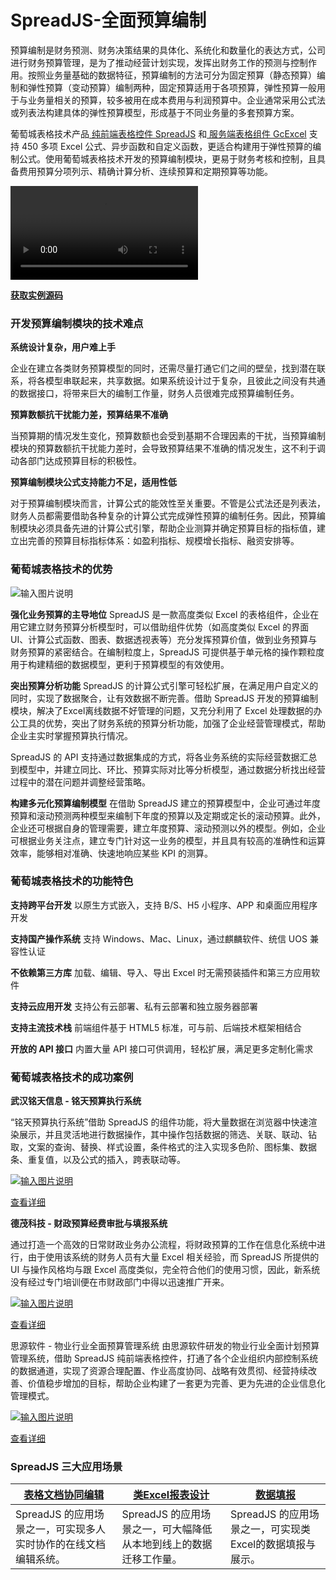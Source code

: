 # SpreadJS-全面预算编制

预算编制是财务预测、财务决策结果的具体化、系统化和数量化的表达方式，公司进行财务预算管理，是为了推动经营计划实现，发挥出财务工作的预测与控制作用。按照业务量基础的数据特征，预算编制的方法可分为固定预算（静态预算）编制和弹性预算（变动预算）编制两种，固定预算适用于各项预算，弹性预算一般用于与业务量相关的预算，较多被用在成本费用与利润预算中。企业通常采用公式法或列表法构建具体的弹性预算模型，形成基于不同业务量的多套预算方案。

葡萄城表格技术产品[ 纯前端表格控件 SpreadJS](https://www.grapecity.com.cn/developer/spreadjs) 和[ 服务端表格组件 GcExcel](https://www.grapecity.com.cn/developer/grapecitydocuments/excel-java) 支持 450 多项 Excel 公式、异步函数和自定义函数，更适合构建用于弹性预算的编制公式。使用葡萄城表格技术开发的预算编制模块，更易于财务考核和控制，且具备费用预算分项列示、精确计算分析、连续预算和定期预算等功能。

![输入图片说明](https://videos.grapecity.com.cn/SpreadJS/online/quanyusuan.mp4?v=2021/11/11)

[ **获取实例源码** ](https://www.grapecity.com.cn/developer/spreadjs/applyonline)

### 开发预算编制模块的技术难点

**系统设计复杂，用户难上手** 

企业在建立各类财务预算模型的同时，还需尽量打通它们之间的壁垒，找到潜在联系，将各模型串联起来，共享数据。如果系统设计过于复杂，且彼此之间没有共通的数据接口，将带来巨大的编制工作量，财务人员很难完成预算编制任务。

 **预算数额抗干扰能力差，预算结果不准确** 

当预算期的情况发生变化，预算数额也会受到基期不合理因素的干扰，当预算编制模块的预算数额抗干扰能力差时，会导致预算结果不准确的情况发生，这不利于调动各部门达成预算目标的积极性。

 **预算编制模块公式支持能力不足，适用性低** 

对于预算编制模块而言，计算公式的能效性至关重要。不管是公式法还是列表法，财务人员都需要借助各种复杂的计算公式完成弹性预算的编制任务。因此，预算编制模块必须具备先进的计算公式引擎，帮助企业测算并确定预算目标的指标值，建立出完善的预算目标指标体系：如盈利指标、规模增长指标、融资安排等。

### 葡萄城表格技术的优势

![输入图片说明](https://www.grapecity.com.cn/images/metalsmith/developer/spreadjs/industry/budget-making/yusuan.png)

 **强化业务预算的主导地位** 
SpreadJS 是一款高度类似 Excel 的表格组件，企业在用它建立财务预算分析模型时，可以借助组件优势（如高度类似 Excel 的界面UI、计算公式函数、图表、数据透视表等）充分发挥预算价值，做到业务预算与财务预算的紧密结合。在编制粒度上，SpreadJS 可提供基于单元格的操作颗粒度用于构建精细的数据模型，更利于预算模型的有效使用。

 **突出预算分析功能** 
SpreadJS 的计算公式引擎可轻松扩展，在满足用户自定义的同时，实现了数据聚合，让有效数据不断完善。借助 SpreadJS 开发的预算编制模块，解决了Excel离线数据不好管理的问题，又充分利用了 Excel 处理数据的办公工具的优势，突出了财务系统的预算分析功能，加强了企业经营管理模式，帮助企业主实时掌握预算执行情况。

SpreadJS 的 API 支持通过数据集成的方式，将各业务系统的实际经营数据汇总到模型中，并建立同比、环比、预算实际对比等分析模型，通过数据分析找出经营过程中的潜在问题并调整经营策略。

 **构建多元化预算编制模型** 
在借助 SpreadJS 建立的预算模型中，企业可通过年度预算和滚动预测两种模型来编制下年度的预算以及定期或定长的滚动预算。此外，企业还可根据自身的管理需要，建立年度预算、滚动预测以外的模型。例如，企业可根据业务关注点，建立专门针对这一业务的模型，并且具有较高的准确性和运算效率，能够相对准确、快速地响应某些 KPI 的测算。

### 葡萄城表格技术的功能特色

 **支持跨平台开发** 
以原生方式嵌入，支持 B/S、H5 小程序、APP 和桌面应用程序开发

 **支持国产操作系统** 
支持 Windows、Mac、Linux，通过麒麟软件、统信 UOS 兼容性认证

 **不依赖第三方库** 
加载、编辑、导入、导出 Excel 时无需预装插件和第三方应用软件

 **支持云应用开发** 
支持公有云部署、私有云部署和独立服务器部署

 **支持主流技术栈** 
前端组件基于 HTML5 标准，可与前、后端技术框架相结合

 **开放的 API 接口** 
内置大量 API 接口可供调用，轻松扩展，满足更多定制化需求

### 葡萄城表格技术的成功案例

 **武汉铭天信息 - 铭天预算执行系统** 

“铭天预算执行系统”借助 SpreadJS 的组件功能，将大量数据在浏览器中快速渲染展示，并且灵活地进行数据操作，其中操作包括数据的筛选、关联、联动、钻取，文案的查询、替换、样式设置，条件格式的注入实现多色阶、图标集、数据条、重复值，以及公式的插入，跨表联动等。

[![输入图片说明](https://www.grapecity.com.cn/images/metalsmith/developer/casestudies/casestudies-whmtxx/pic05.png)](https://www.grapecity.com.cn/developer/casestudies/whmtxx)

[查看详细](https://www.grapecity.com.cn/developer/casestudies/whmtxx)


 **德茂科技 - 财政预算经费审批与填报系统** 

通过打造一个高效的日常财政业务办公流程，将财政预算的工作在信息化系统中进行，由于使用该系统的财务人员有大量 Excel 相关经验，而 SpreadJS 所提供的 UI 与操作风格均与跟 Excel 高度类似，完全符合他们的使用习惯，因此，新系统没有经过专门培训便在市财政部门中得以迅速推广开来。

[![输入图片说明](https://www.grapecity.com.cn/developer/casestudies/dmkj)](https://www.grapecity.com.cn/developer/casestudies/dmkj)

[查看详细](https://www.grapecity.com.cn/developer/casestudies/dmkj)

思源软件 - 物业行业全面预算管理系统
由思源软件研发的物业行业全面计划预算管理系统，借助 SpreadJS 纯前端表格控件，打通了各个企业组织内部控制系统的数据通道，实现了资源合理配置、作业高度协同、战略有效贯彻、经营持续改善、价值稳步增加的目标，帮助企业构建了一套更为完善、更为先进的企业信息化管理模式。

[![输入图片说明](https://www.grapecity.com.cn/images/metalsmith/developer/casestudies/casestudies-syrj/pic03.png)](https://www.grapecity.com.cn/developer/casestudies/syrj)

[查看详细](https://www.grapecity.com.cn/developer/casestudies/syrj)

### SpreadJS 三大应用场景 


|  [表格文档协同编辑](https://www.grapecity.com.cn/developer/spreadjs/scenarios/collaborate-edits) | [类Excel报表设计](https://www.grapecity.com.cn/developer/spreadjs/scenarios/excel-design)  | [数据填报](https://www.grapecity.com.cn/developer/spreadjs/scenarios/data-filling)  |
|---|---|---|
| SpreadJS 的应用场景之一，可实现多人实时协作的在线文档编辑系统。  |  SpreadJS 的应用场景之一，可大幅降低从本地到线上的数据迁移工作量。 | SpreadJS 的应用场景之一，可实现类Excel的数据填报与展示。  |



